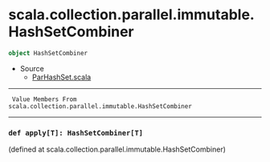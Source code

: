 
#             scala.collection.parallel.immutable.HashSetCombiner             #

```scala
object HashSetCombiner
```

* Source
  * [ParHashSet.scala](https://github.com/scala/scala/tree/6d09a1ba5f/src/library/scala/collection/parallel/immutable/ParHashSet.scala#L1)


--------------------------------------------------------------------------------
     Value Members From scala.collection.parallel.immutable.HashSetCombiner
--------------------------------------------------------------------------------


### `def apply[T]: HashSetCombiner[T]`                                       ###
(defined at scala.collection.parallel.immutable.HashSetCombiner)
